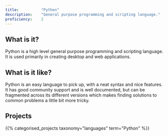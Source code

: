 ```yaml
---
title: 			"Python"
description: 	"General purpose programming and scripting language."
proficiency:	2
---
```


## What is it?
Python is a high level general purpose programming and scripting language. It is used primarily in creating desktop and web applications.

## What is it like?
Python is an easy language to pick up, with a neat syntax and nice features. It has good community support and is well documented, but can be fragmented across its different versions which makes finding solutions to common problems a little bit more tricky.

## Projects
{{% categorised_projects taxonomy="languages" term="Python" %}}